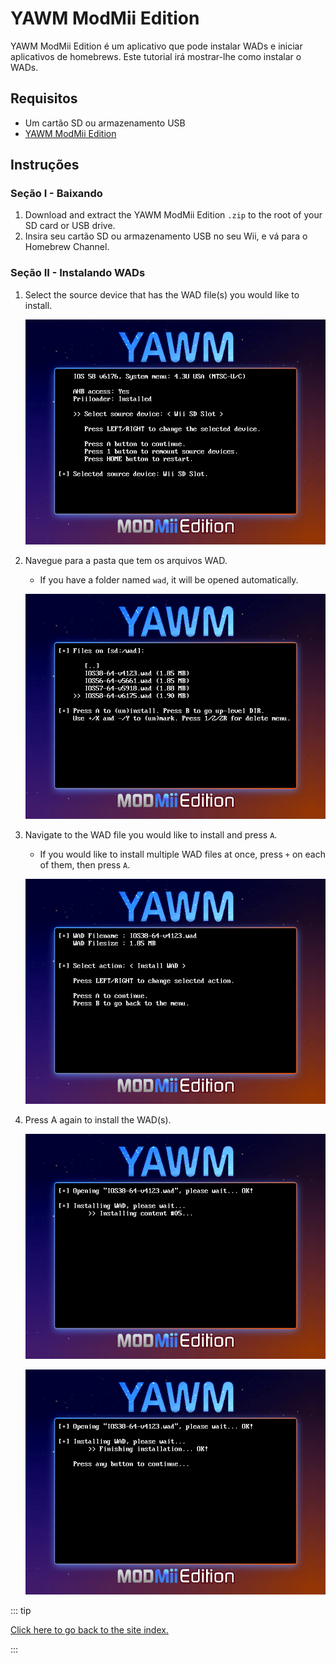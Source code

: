 # YAWM ModMii Edition

YAWM ModMii Edition é um aplicativo que pode instalar WADs e iniciar aplicativos de homebrews.
Este tutorial irá mostrar-lhe como instalar o WADs.

## Requisitos

- Um cartão SD ou armazenamento USB
- [YAWM ModMii Edition](https://oscwii.org/library/app/yawmme)

## Instruções

### Seção I - Baixando

1. Download and extract the YAWM ModMii Edition `.zip` to the root of your SD card or USB drive.
2. Insira seu cartão SD ou armazenamento USB no seu Wii, e vá para o Homebrew Channel.

### Seção II - Instalando WADs

1. Select the source device that has the WAD file(s) you would like to install.

   ![](/images/homebrew/yawmME/source_device.png)

2. Navegue para a pasta que tem os arquivos WAD.

   - If you have a folder named `wad`, it will be opened automatically.

   ![](/images/homebrew/yawmME/file_selection.png)

3. Navigate to the WAD file you would like to install and press `A`.

   - If you would like to install multiple WAD files at once, press `+` on each of them, then press `A`.

   ![](/images/homebrew/yawmME/install_wad.png)

4. Press A again to install the WAD(s).

   ![](/images/homebrew/yawmME/installing_wad.png)

   ![](/images/homebrew/yawmME/installing_wad_ok.png)

::: tip

[Click here to go back to the site index.](site-navigation)

:::
